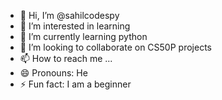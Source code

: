 - 👋 Hi, I’m @sahilcodespy
- 👀 I’m interested in learning
- 🌱 I’m currently learning python
- 💞️ I’m looking to collaborate on CS50P projects
- 📫 How to reach me ...
- 😄 Pronouns: He
- ⚡ Fun fact: I am a beginner

<!---
sahilcodespy/sahilcodespy is a ✨ special ✨ repository because its `README.md` (this file) appears on your GitHub profile.
You can click the Preview link to take a look at your changes.
--->
